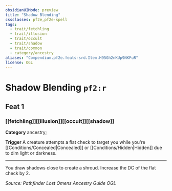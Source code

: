 ```yaml
---
obsidianUIMode: preview
title: "Shadow Blending"
cssclasses: pf2e,pf2e-spell
tags:
  - trait/fetchling
  - trait/illusion
  - trait/occult
  - trait/shadow
  - trait/common
  - category/ancestry
aliases: "Compendium.pf2e.feats-srd.Item.H95Gh2nKUp9NKFuR"
license: OGL
---
```

# Shadow Blending `pf2:r`
## Feat 1
### [[fetchling]][[illusion]][[occult]][[shadow]]

**Category** ancestry; 




**Trigger** A creature attempts a flat check to target you while you're [[Conditions/Concealed|Concealed]] or [[Conditions/Hidden|Hidden]] due to dim light or darkness.

* * *

You draw shadows close to create a shroud. Increase the DC of the flat check by 2.

*Source: Pathfinder Lost Omens Ancestry Guide*
*OGL*